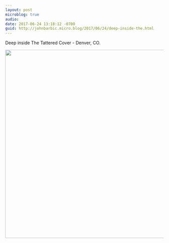```yaml
---
layout: post
microblog: true
audio: 
date: 2017-06-24 13:18:12 -0700
guid: http://johnbarbic.micro.blog/2017/06/24/deep-inside-the.html
---
```

Deep inside The Tattered Cover - Denver, CO.

<img src="http://johnbarbic.micro.blog/uploads/2017/f86970eff4.jpg" width="600" height="600" style="height: auto" />
